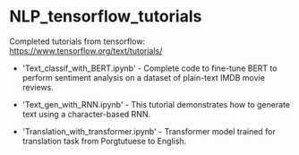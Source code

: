 # NLP_tensorflow_tutorials
Completed tutorials from tensorflow:
https://www.tensorflow.org/text/tutorials/

  - 'Text_classif_with_BERT.ipynb' - Complete code to fine-tune BERT to perform sentiment analysis on a dataset of plain-text IMDB movie reviews.

  - 'Text_gen_with_RNN.ipynb' - This tutorial demonstrates how to generate text using a character-based RNN.

  - 'Translation_with_transformer.ipynb' - Transformer model trained for translation task from Porgtutuese to English.
